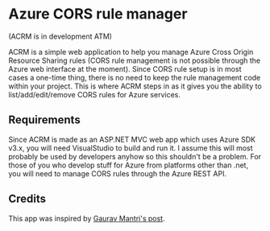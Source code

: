 Azure CORS rule manager
=======================

(ACRM is in development ATM)

ACRM is a simple web application to help you manage Azure Cross Origin Resource Sharing rules (CORS rule management is not possible through the Azure web interface at the moment). Since CORS rule setup is in most cases a one-time thing, there is no need to keep the rule management code within your project. This is where ACRM steps in as it gives you the ability to list/add/edit/remove CORS rules for Azure services.

## Requirements

Since ACRM is made as an ASP.NET MVC web app which uses Azure SDK v3.x, you will need VisualStudio to build and run it. I assume this will most probably be used by developers anyhow so this shouldn't be a problem. For those of you who develop stuff for Azure from platforms other than .net, you will need to manage CORS rules through the Azure REST API.

## Credits

This app was inspired by [Gaurav Mantri's post](http://gauravmantri.com/2013/12/01/windows-azure-storage-and-cors-lets-have-some-fun/).